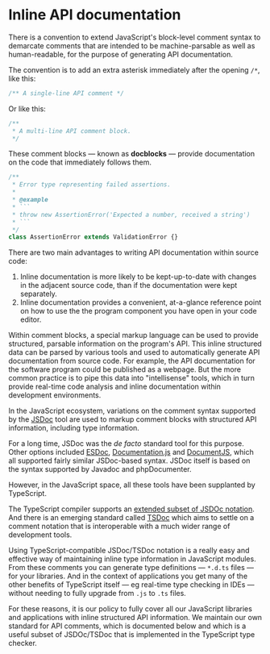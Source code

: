 # Inline API documentation

There is a convention to extend JavaScript's block-level comment syntax to demarcate comments that are intended to be machine-parsable as well as human-readable, for the purpose of generating API documentation.

The convention is to add an extra asterisk immediately after the opening `/*`, like this:

```js
/** A single-line API comment */
```

Or like this:

```js
/**
 * A multi-line API comment block.
 */
```

These comment blocks — known as **docblocks** — provide documentation on the code that immediately follows them.

```js
/**
 * Error type representing failed assertions.
 *
 * @example
 * ```
 * throw new AssertionError('Expected a number, received a string')
 * ```
 */
class AssertionError extends ValidationError {}
```

There are two main advantages to writing API documentation within source code:

1. Inline documentation is more likely to be kept-up-to-date with changes in the adjacent source code, than if the documentation were kept separately.
2. Inline documentation provides a convenient, at-a-glance reference point on how to use the the program component you have open in your code editor.

Within comment blocks, a special markup language can be used to provide structured, parsable information on the program's API. This inline structured data can be parsed by various tools and used to automatically generate API documentation from source code. For example, the API documentation for the software program could be published as a webpage. But the more common practice is to pipe this data into "intellisense" tools, which in turn provide real-time code analysis and inline documentation within development environments.

In the JavaScript ecosystem, variations on the comment syntax supported by the [JSDoc](https://jsdoc.app/) tool are used to markup comment blocks with structured API information, including type information.

For a long time, JSDoc was the _de facto_ standard tool for this purpose. Other options included [ESDoc](https://esdoc.org/), [Documentation.js](http://documentation.js.org/) and [DocumentJS](https://documentjs.com/), which all supported fairly similar JSDoc-based syntax. JSDoc itself is based on the syntax supported by Javadoc and phpDocumenter.

However, in the JavaScript space, all these tools have been supplanted by TypeScript.

The TypeScript compiler supports an [extended subset of JSDOc notation](//www.typescriptlang.org/docs/handbook/jsdoc-supported-types.html). And there is an emerging standard called [TSDoc](//tsdoc.org/) which aims to settle on a comment notation that is interoperable with a much wider range of development tools.

Using TypeScript-compatible JSDoc/TSDoc notation is a really easy and effective way of maintaining inline type information in JavaScript modules. From these comments you can generate type definitions — `*.d.ts` files — for your libraries. And in the context of applications you get many of the other benefits of TypeScript itself — eg real-time type checking in IDEs — without needing to fully upgrade from `.js` to `.ts` files.

For these reasons, it is our policy to fully cover all our JavaScript libraries and applications with inline structured API information. We maintain our own standard for API comments, which is documented below and which is a useful subset of JSDOc/TSDoc that is implemented in the TypeScript type checker.
